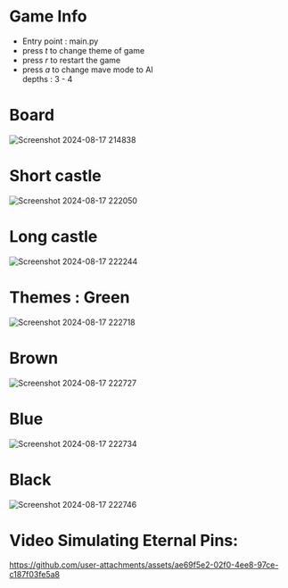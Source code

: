 <h1> Game Info </h1> 
<ul>
  <li>Entry point : main.py</li>
  <li>press <i>t</i> to change theme of game</li>
    <li>press <i>r</i> to restart the game</li>
    <li>
      press <i>a</i> to change mave mode to AI
    </li>
    depths : 3 - 4
  
</ul>
<h1>Board</h1>

![Screenshot 2024-08-17 214838](https://github.com/user-attachments/assets/0c7691da-41c9-4970-9ae4-31896b21dbd5)

<h1>Short castle</h1>

![Screenshot 2024-08-17 222050](https://github.com/user-attachments/assets/30f6f562-a367-43fe-b7d6-c0866be9d1b5)

<h1>Long castle</h1>

![Screenshot 2024-08-17 222244](https://github.com/user-attachments/assets/d4f2dc52-3d8b-4ed8-aaa8-585de7454825)

<h1>Themes :
Green</h1>

![Screenshot 2024-08-17 222718](https://github.com/user-attachments/assets/28b43e04-b7d4-4383-984e-00388bb5f869)

<h1>Brown</h1>

![Screenshot 2024-08-17 222727](https://github.com/user-attachments/assets/0ac29e5e-bf1d-433e-aa29-0d1eaf6e3dff)

<h1>Blue</h1>

![Screenshot 2024-08-17 222734](https://github.com/user-attachments/assets/5c160f7e-1913-4fb3-a960-7dabf2baf76f)

<h1>Black</h1>

![Screenshot 2024-08-17 222746](https://github.com/user-attachments/assets/39099a23-f9cf-42ef-b6f7-096c836a6a55)


<h1>Video Simulating Eternal Pins: </h1>

https://github.com/user-attachments/assets/ae69f5e2-02f0-4ee8-97ce-c187f03fe5a8
